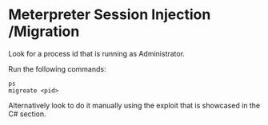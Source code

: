 # Meterpreter Session Injection /Migration

Look for a process id that is running as Administrator.

Run the following commands:

```
ps
migreate <pid>
```

Alternatively look to do it manually using the exploit that is showcased in the C# section.&#x20;
